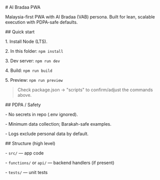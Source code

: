 \# AI Bradaa PWA



Malaysia-first PWA with AI Bradaa (VAB) persona. Built for lean, scalable execution with PDPA-safe defaults.



\## Quick start

1\. Install Node (LTS).  

2\. In this folder: `npm install`  

3\. Dev server: `npm run dev`  

4\. Build: `npm run build`  

5\. Preview: `npm run preview`



> Check package.json → "scripts" to confirm/adjust the commands above.



\## PDPA / Safety

\- No secrets in repo (.env ignored).

\- Minimum data collection; Barakah-safe examples.

\- Logs exclude personal data by default.



\## Structure (high level)

\- `src/` — app code

\- `functions/` or `api/` — backend handlers (if present)

\- `tests/` — unit tests



